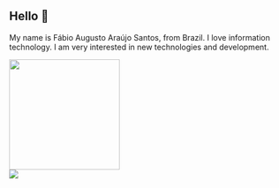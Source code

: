 ## Hello 👋

My name is Fábio Augusto Araújo Santos, from Brazil. I love information technology. I am very interested in new technologies and development.

 <div>
  <a href="https://github.com/fabio-aug">

  <img height="200em" src="https://github-readme-stats.vercel.app/api/top-langs/?username=fabio-aug&layout=compact&langs_count=7&theme=dracula"/>
</div>


<div>
  <a href="https://www.linkedin.com/in/f%C3%A1bio-augusto-400b55202" target="_blank"><img src="https://img.shields.io/badge/-LinkedIn-%230077B5?style=for-the-badge&logo=linkedin&logoColor=white" target="_blank"></a> 
</div>